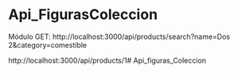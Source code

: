 # Api_FigurasColeccion

Módulo GET:
http://localhost:3000/api/products/search?name=Dos 2&category=comestible

http://localhost:3000/api/products/1# Api_figuras_Coleccion
